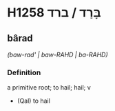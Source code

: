 # H1258 בָּרַד / ברד

## bârad

_(baw-rad' | baw-RAHD | ba-RAHD)_

### Definition

a primitive root; to hail; hail; v

- (Qal) to hail
